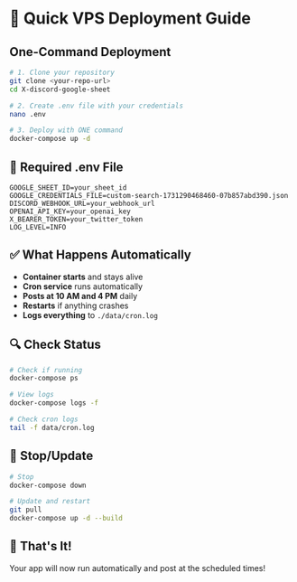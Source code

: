 # 🚀 Quick VPS Deployment Guide

## One-Command Deployment

```bash
# 1. Clone your repository
git clone <your-repo-url>
cd X-discord-google-sheet

# 2. Create .env file with your credentials
nano .env

# 3. Deploy with ONE command
docker-compose up -d
```

## 📝 Required .env File

```env
GOOGLE_SHEET_ID=your_sheet_id
GOOGLE_CREDENTIALS_FILE=custom-search-1731290468460-07b857abd390.json
DISCORD_WEBHOOK_URL=your_webhook_url
OPENAI_API_KEY=your_openai_key
X_BEARER_TOKEN=your_twitter_token
LOG_LEVEL=INFO
```

## ✅ What Happens Automatically

- **Container starts** and stays alive
- **Cron service** runs automatically
- **Posts at 10 AM and 4 PM** daily
- **Restarts** if anything crashes
- **Logs everything** to `./data/cron.log`

## 🔍 Check Status

```bash
# Check if running
docker-compose ps

# View logs
docker-compose logs -f

# Check cron logs
tail -f data/cron.log
```

## 🛑 Stop/Update

```bash
# Stop
docker-compose down

# Update and restart
git pull
docker-compose up -d --build
```

## 🎯 That's It!

Your app will now run automatically and post at the scheduled times! 